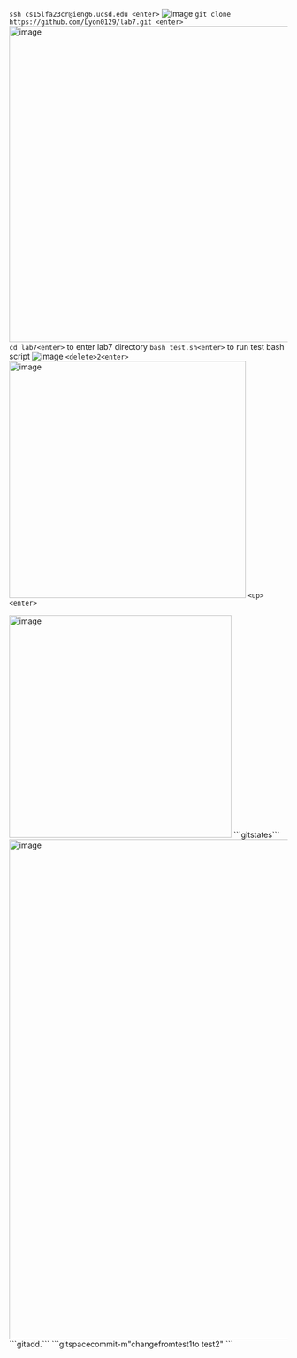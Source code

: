 ```ssh cs15lfa23cr@ieng6.ucsd.edu <enter>```
![image](https://github.com/Lyon0129/cse15l-lab-reports/assets/130290363/a730bb27-2fce-4850-8a70-8f4a4f1646b1)
```git clone https://github.com/Lyon0129/lab7.git <enter> ```
<img width="571" alt="image" src="https://github.com/Lyon0129/cse15l-lab-reports/assets/130290363/82552f6f-6d7f-4055-a8cf-cfcad93e9cef">
```cd lab7<enter>``` to enter lab7 directory
```bash test.sh<enter>``` to run test bash script
![image](https://github.com/Lyon0129/cse15l-lab-reports/assets/130290363/ac9fc006-40b5-4623-a093-520c768637eb)
```<delete>2<enter>```
<img width="428" alt="image" src="https://github.com/Lyon0129/cse15l-lab-reports/assets/130290363/508958d8-6212-429e-bc56-c91dbbe975be">
```<up> <enter>```

<img width="402" alt="image" src="https://github.com/Lyon0129/cse15l-lab-reports/assets/130290363/4ec8c290-3765-4d30-8dfb-8fcf9a23715e">
```git<space>states<enter>```
<img width="903" alt="image" src="https://github.com/Lyon0129/cse15l-lab-reports/assets/130290363/a222f4ee-3879-405e-b7b2-54b6bbeb59f4">
```git<space>add<space>.<enter>```
```git<space>space<space>commit<space>-m<space>"change<space>from<space>test1<space>to<space> test2" <enter>```


